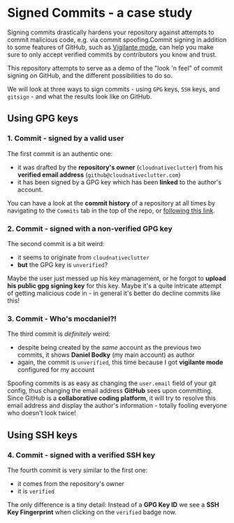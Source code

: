 # Signed Commits - a case study

Signing commits drastically hardens your repository against attempts to commit malicious code, e.g. via commit spoofing.Commit signing in addition to some features of GitHub, such as [Vigilante mode](https://docs.github.com/en/authentication/managing-commit-signature-verification/displaying-verification-statuses-for-all-of-your-commits), can help you make sure to only accept verified commits by contributors you know and trust. 

This repository attempts to serve as a demo of the "look 'n feel" of commit signing on GitHub, and the different possibilities to do so.

We will look at three ways to sign commits - using `GPG` keys, `SSH` keys, and `gitsign` - and what the results look like on GitHub.

## Using GPG keys

### 1. Commit - signed by a valid user

The first commit is an authentic one:

- it was drafted by the **repository's owner** (`cloudnativeclutter`) from his **verified email address** (`github@cloudnativeclutter.com`)
- it has been signed by a GPG key which has been **linked** to the author's account.

You can have a look at the **commit history** of a repository at all times by navigating to the `Commits` tab in the top of the repo, or [following this link](https://github.com/cloudnativeclutter/signed-commits-case-study/commits/main).

### 2. Commit - signed with a non-verified GPG key

The second commit is a bit weird:

- it seems to originate from `cloudnativeclutter`
- **but** the GPG key is `unverified`?

Maybe the user just messed up his key management, or he forgot to **upload his public gpg signing key** for this key. Maybe it's a quite intricate attempt of getting malicious code in - in general it's better do decline commits like this!

### 3. Commit - Who's mocdaniel?!

The third commit is *definitely* weird:

- despite being created by the *same* account as the previous two commits, it shows **Daniel Bodky** (my main account) as author
- again, the commit is `unverified`, this time because I got **vigilante mode** configured for my account

Spoofing commits is as easy as changing the `user.email` field of your git config, thus changing the email address **GitHub** sees upon committing. Since GitHub is a **collaborative coding platform**, it will try to resolve this email address and display the author's information - totally fooling everyone who doesn't look twice!

## Using SSH keys

### 4. Commit - signed with a verified SSH key

The fourth commit is very similar to the first one:

- it comes from the repository's owner
- it is `verified`

The only difference is a tiny detail: Instead of a **GPG Key ID** we see a **SSH Key Fingerprint** when clicking on the `verified` badge now.
